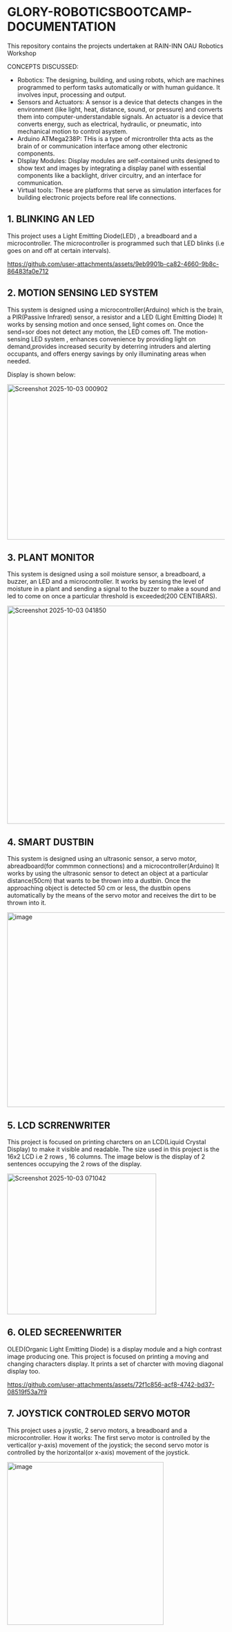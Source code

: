 # GLORY-ROBOTICSBOOTCAMP-DOCUMENTATION
This repository contains the projects undertaken at RAIN-INN OAU Robotics Workshop

CONCEPTS DISCUSSED:

* Robotics: The  designing, building, and using robots, which are machines programmed to perform tasks automatically or with human guidance. It involves input, processing and output.
* Sensors and Actuators: A sensor is a device that detects changes in the environment (like light, heat, distance, sound, or pressure) and converts them into computer-understandable signals. An actuator is a device that converts energy, such as electrical, hydraulic, or pneumatic, into mechanical motion to control asystem.
* Arduino ATMega238P: THis is a type of microntroller thta acts as the brain of or communication interface among other electronic components.
* DIsplay Modules: Display modules are self-contained units designed to show text and images by integrating a display panel with essential components like a backlight, driver circuitry, and an interface for communication.
* Virtual tools: These are platforms that serve as simulation interfaces for building electronic projects before real life connections.

## 1. BLINKING AN LED
This project uses a Light Emitting Diode(LED) , a breadboard and a microcontroller. The microcontroller is programmed such that LED blinks (i.e goes on and off at certain intervals).

https://github.com/user-attachments/assets/9eb9901b-ca82-4660-9b8c-86483fa0e712



## 2. MOTION SENSING LED SYSTEM
This system is designed using a microcontroller(Arduino) which is the brain, a PIR(Passive Infrared) sensor, a resistor and a LED (Light Emitting Diode)
It works by sensing motion and once sensed, light comes on. Once the send=sor does not detect any motion, the LED comes off.
The motion-sensing LED system , enhances convenience by providing light on demand,provides increased security by deterring intruders and alerting occupants, and offers energy savings by only illuminating areas when needed.

Display is shown below:

<img width="563" height="360" alt="Screenshot 2025-10-03 000902" src="https://github.com/user-attachments/assets/f5a0ef30-9936-4158-bb1d-bd7d73249acd" />

## 3. PLANT MONITOR
This system is designed using a soil moisture sensor, a breadboard, a buzzer, an LED and a microcontroller.
It works by sensing the level of moisture in a plant and sending a signal to the buzzer to make a sound and led to come on once a particular threshold is exceeded(200 CENTIBARS).

<img width="783" height="505" alt="Screenshot 2025-10-03 041850" src="https://github.com/user-attachments/assets/a2ad6e84-8296-43f8-a464-9981c06e3972" />


## 4. SMART DUSTBIN
This system is designed using an ultrasonic sensor, a servo motor, abreadboard(for commmon connections) and a microcontroller(Arduino)
It works by using the ultrasonic sensor to detect an object at a particular distance(50cm) that wants to be thrown into a dustbin. Once the approaching object is detected 50 cm or less, the dustbin opens automatically by the means of the servo motor and receives the dirt to be thrown into it.

<img width="599" height="451" alt="image" src="https://github.com/user-attachments/assets/3c60a1c4-4556-4fdb-bde8-313e154fd1cf" />

## 5. LCD SCRRENWRITER
This project is focused on printing charcters on an LCD(Liquid Crystal Display) to make it visible and readable. The size used in this project is the 16x2 LCD i.e 2 rows , 16 columns.
The image below is the display of 2 sentences occupying the 2 rows of the display. 

<img width="345" height="326" alt="Screenshot 2025-10-03 071042" src="https://github.com/user-attachments/assets/261857b8-c34d-41a5-a6e7-17fbd1610d30" />



## 6. OLED SECREENWRITER

OLED(Organic Light Emitting Diode) is a display module and a high contrast image producing one.
This project is focused on printing a moving and changing characters display. It prints a set of charcter with moving diagonal display too.

https://github.com/user-attachments/assets/72f1c856-acf8-4742-bd37-08519f53a7f9


## 7. JOYSTICK CONTROLED SERVO MOTOR
This project uses a joystic, 2 servo motors, a breadboard and a microcontroller.
How it works: The first servo motor is controlled by the vertical(or y-axis) movement of the joystick; the second servo motor is controlled by the horizontal(or x-axis) movement of the joystick.

<img width="362" height="377" alt="image" src="https://github.com/user-attachments/assets/34b3952c-0769-4f9d-a38c-987d5bd3875b" />
